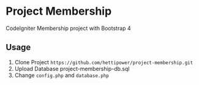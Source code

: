 # Project Membership
CodeIgniter Membership project with Bootstrap 4

## Usage

1. Clone Project `https://github.com/hettipower/project-membership.git`
2. Upload Database project-membership-db.sql
3. Change `config.php` and `database.php`